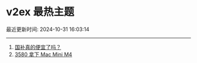 # v2ex 最热主题

最近更新时间: 2024-10-31 16:03:14

--- 
1. [国补真的便宜了吗？](https://www.v2ex.com/t/1085159) 
2. [3580 拿下 Mac Mini M4](https://www.v2ex.com/t/1085195) 
